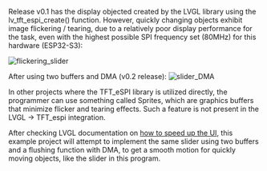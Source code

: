 Release v0.1 has the display objected created by the LVGL library using the lv_tft_espi_create() function.
However, quickly changing objects exhibit image flickering / tearing, due to a relatively poor display performance for the task, even with the highest possible SPI frequency set (80MHz) for this hardware (ESP32-S3):

![flickering_slider](https://github.com/user-attachments/assets/ea5c19c0-1726-4c0b-83c1-bd37fefa88da)

After using two buffers and DMA (v0.2 release):
![slider_DMA](https://github.com/user-attachments/assets/e57bc454-f36c-455e-b61f-17c1c2337c0c)



In other projects where the TFT_eSPI library is utilized directly, the programmer can use something called Sprites, which are graphics buffers that minimize flicker and tearing effects.
Such a feature is not present in the LVGL -> TFT_espi integration.

After checking LVGL documentation on [how to speed up the UI](https://docs.lvgl.io/master/intro/index.html#how-to-speed-up-my-ui), this example project will attempt to implement the same slider using two buffers and a flushing function with DMA, to get a smooth motion for quickly moving objects, like the slider in this program.

